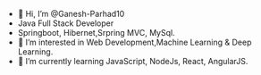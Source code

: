 - 👋 Hi, I’m @Ganesh-Parhad10
- Java Full Stack Developer
- Springboot, Hibernet,Srpring MVC, MySql.
- 👀 I’m interested in Web Development,Machine Learning & Deep Learning.
- 🌱 I’m currently learning JavaScript, NodeJs, React, AngularJS.


<!---
ganeshparhad10/ganeshparhad10 is a ✨ special ✨ repository because its `README.md` (this file) appears on your GitHub profile.
You can click the Preview link to take a look at your changes.
--->
